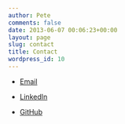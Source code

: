 ```yaml
---
author: Pete
comments: false
date: 2013-06-07 00:06:23+00:00
layout: page
slug: contact
title: Contact
wordpress_id: 10
---
```



	
  * [Email](mailto:petebachant@gmail.com)

	
  * [LinkedIn](http://linkedin.com/in/petebachant)

        
  * [GitHub](http://github.com/petebachant)



